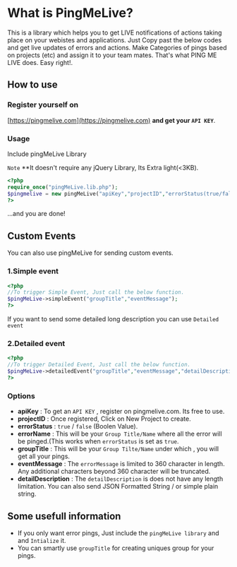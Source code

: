 # What is PingMeLive?

This is a library which helps you to get LIVE notifications of actions taking place on your webistes and applications.
Just Copy past the below codes and get live updates of errors and actions. Make Categories of pings based on projects (etc) and assign it to your team mates.
That's what PING ME LIVE does.
Easy right!.

## How to use

### Register yourself on

[https://pingmelive.com](https://pingmelive.com) **and get your `API KEY`**.


### Usage

Include pingMeLive Library

`Note` **It doesn't require any jQuery Library, Its Extra light(<3KB).

```php
<?php
require_once("pingMeLive.lib.php");
$pingmelive = new pingMeLive("apiKey","projectID","errorStatus(true/false)","errorName"); 
?>

```
...and you are done!

## Custom Events

You can also use pingMeLive for sending custom events.

### 1.Simple event
```php
<?php 
//To trigger Simple Event, Just call the below function.
$pingMeLive->simpleEvent("groupTitle","eventMessage");
?>
 ```    

If you want to send some detailed long description you can use `Detailed event`
### 2.Detailed event
```php
<?php 
//To trigger Detailed Event, Just call the below function.
$pingMeLive->detailedEvent("groupTitle","eventMessage","detailDescription");
?>
```

### Options
* **apiKey** : To get an `API KEY` , register on pingmelive.com. Its free to use.
* **projectID** : Once registered, Click on New Project to create. 
* **errorStatus** : `true` / `false` (Boolen Value).
* **errorName** : This will be your `Group Title/Name` where all the error will be pinged.(This works when `errorStatus` is set as `true`.
* **groupTitle** : This will be your `Group Tilte/Name` under which , you will get all your pings.
* **eventMessage** : The `errorMessage` is limited to 360 character in length. Any additional characters beyond 360 character will be truncated.
* **detailDescription** : The `detailDescription` is does not have any length limitation. You can also send JSON Formatted String / or simple plain string.

## Some usefull information

* If you only want error pings, Just include the `pingMeLive library` and and `Intialize` it.
* You can smartly use `groupTitle` for creating uniques group for your pings.

